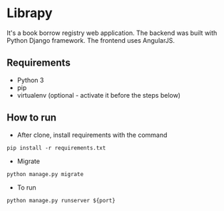 # Librapy
It's a book borrow registry web application. The backend was built with Python Django framework. The frontend uses AngularJS.

## Requirements
- Python 3
- pip
- virtualenv (optional - activate it before the steps below)

## How to run
- After clone, install requirements with the command

`pip install -r requirements.txt`

- Migrate

`python manage.py migrate`

- To run

`python manage.py runserver ${port}`
